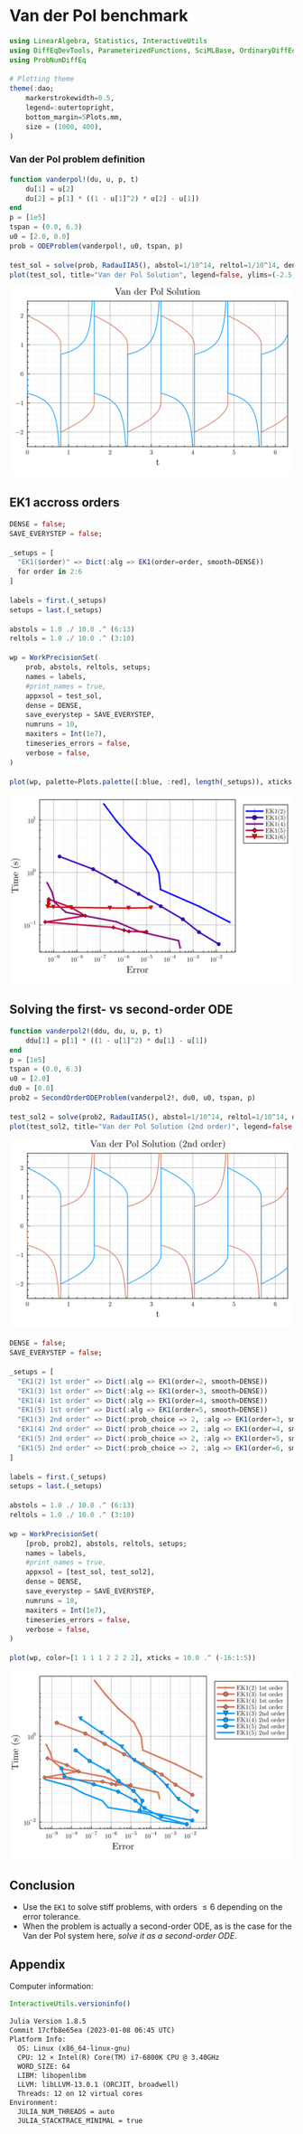 # Van der Pol benchmark


```julia
using LinearAlgebra, Statistics, InteractiveUtils
using DiffEqDevTools, ParameterizedFunctions, SciMLBase, OrdinaryDiffEq, Plots
using ProbNumDiffEq

# Plotting theme
theme(:dao;
    markerstrokewidth=0.5,
    legend=:outertopright,
    bottom_margin=5Plots.mm,
    size = (1000, 400),
)
```




### Van der Pol problem definition

```julia
function vanderpol!(du, u, p, t)
    du[1] = u[2]
    du[2] = p[1] * ((1 - u[1]^2) * u[2] - u[1])
end
p = [1e5]
tspan = (0.0, 6.3)
u0 = [2.0, 0.0]
prob = ODEProblem(vanderpol!, u0, tspan, p)

test_sol = solve(prob, RadauIIA5(), abstol=1/10^14, reltol=1/10^14, dense=false)
plot(test_sol, title="Van der Pol Solution", legend=false, ylims=(-2.5, 2.5))
```

![](figures/vanderpol_2_1.svg)



## EK1 accross orders

```julia
DENSE = false;
SAVE_EVERYSTEP = false;

_setups = [
  "EK1($order)" => Dict(:alg => EK1(order=order, smooth=DENSE))
  for order in 2:6
]

labels = first.(_setups)
setups = last.(_setups)

abstols = 1.0 ./ 10.0 .^ (6:13)
reltols = 1.0 ./ 10.0 .^ (3:10)

wp = WorkPrecisionSet(
    prob, abstols, reltols, setups;
    names = labels,
    #print_names = true,
    appxsol = test_sol,
    dense = DENSE,
    save_everystep = SAVE_EVERYSTEP,
    numruns = 10,
    maxiters = Int(1e7),
    timeseries_errors = false,
    verbose = false,
)

plot(wp, palette=Plots.palette([:blue, :red], length(_setups)), xticks = 10.0 .^ (-16:1:5))
```

![](figures/vanderpol_3_1.svg)



## Solving the first- vs second-order ODE

```julia
function vanderpol2!(ddu, du, u, p, t)
    ddu[1] = p[1] * ((1 - u[1]^2) * du[1] - u[1])
end
p = [1e5]
tspan = (0.0, 6.3)
u0 = [2.0]
du0 = [0.0]
prob2 = SecondOrderODEProblem(vanderpol2!, du0, u0, tspan, p)

test_sol2 = solve(prob2, RadauIIA5(), abstol=1/10^14, reltol=1/10^14, dense=false)
plot(test_sol2, title="Van der Pol Solution (2nd order)", legend=false, ylims=(-2.5, 2.5))
```

![](figures/vanderpol_4_1.svg)

```julia
DENSE = false;
SAVE_EVERYSTEP = false;

_setups = [
  "EK1(2) 1st order" => Dict(:alg => EK1(order=2, smooth=DENSE))
  "EK1(3) 1st order" => Dict(:alg => EK1(order=3, smooth=DENSE))
  "EK1(4) 1st order" => Dict(:alg => EK1(order=4, smooth=DENSE))
  "EK1(5) 1st order" => Dict(:alg => EK1(order=5, smooth=DENSE))
  "EK1(3) 2nd order" => Dict(:prob_choice => 2, :alg => EK1(order=3, smooth=DENSE))
  "EK1(4) 2nd order" => Dict(:prob_choice => 2, :alg => EK1(order=4, smooth=DENSE))
  "EK1(5) 2nd order" => Dict(:prob_choice => 2, :alg => EK1(order=5, smooth=DENSE))
  "EK1(5) 2nd order" => Dict(:prob_choice => 2, :alg => EK1(order=6, smooth=DENSE))
]

labels = first.(_setups)
setups = last.(_setups)

abstols = 1.0 ./ 10.0 .^ (6:13)
reltols = 1.0 ./ 10.0 .^ (3:10)

wp = WorkPrecisionSet(
    [prob, prob2], abstols, reltols, setups;
    names = labels,
    #print_names = true,
    appxsol = [test_sol, test_sol2],
    dense = DENSE,
    save_everystep = SAVE_EVERYSTEP,
    numruns = 10,
    maxiters = Int(1e7),
    timeseries_errors = false,
    verbose = false,
)

plot(wp, color=[1 1 1 1 2 2 2 2], xticks = 10.0 .^ (-16:1:5))
```

![](figures/vanderpol_5_1.svg)


## Conclusion

- Use the `EK1` to solve stiff problems, with orders $\leq 6$ depending on the error tolerance.
- When the problem is actually a second-order ODE, as is the case for the Van der Pol system here, _solve it as a second-order ODE_.


## Appendix

Computer information:

```julia
InteractiveUtils.versioninfo()
```

```
Julia Version 1.8.5
Commit 17cfb8e65ea (2023-01-08 06:45 UTC)
Platform Info:
  OS: Linux (x86_64-linux-gnu)
  CPU: 12 × Intel(R) Core(TM) i7-6800K CPU @ 3.40GHz
  WORD_SIZE: 64
  LIBM: libopenlibm
  LLVM: libLLVM-13.0.1 (ORCJIT, broadwell)
  Threads: 12 on 12 virtual cores
Environment:
  JULIA_NUM_THREADS = auto
  JULIA_STACKTRACE_MINIMAL = true
```


